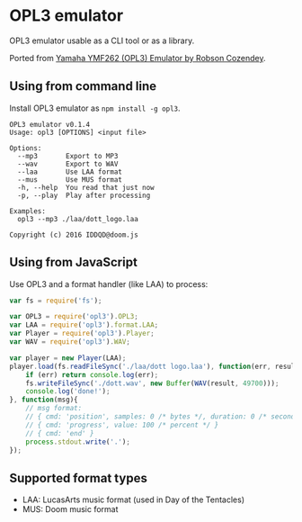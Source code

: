 # OPL3 emulator

OPL3 emulator usable as a CLI tool or as a library.

Ported from [Yamaha YMF262 (OPL3) Emulator by Robson Cozendey](http://opl3.cozendey.com/).

## Using from command line

Install OPL3 emulator as ```npm install -g opl3```.

```
OPL3 emulator v0.1.4
Usage: opl3 [OPTIONS] <input file>

Options:
  --mp3       Export to MP3
  --wav       Export to WAV
  --laa       Use LAA format
  --mus       Use MUS format
  -h, --help  You read that just now
  -p, --play  Play after processing

Examples:
  opl3 --mp3 ./laa/dott_logo.laa

Copyright (c) 2016 IDDQD@doom.js
```

## Using from JavaScript

Use OPL3 and a format handler (like LAA) to process:

```javascript
var fs = require('fs');

var OPL3 = require('opl3').OPL3;
var LAA = require('opl3').format.LAA;
var Player = require('opl3').Player;
var WAV = require('opl3').WAV;

var player = new Player(LAA);
player.load(fs.readFileSync('./laa/dott logo.laa'), function(err, result){
    if (err) return console.log(err);
    fs.writeFileSync('./dott.wav', new Buffer(WAV(result, 49700)));
    console.log('done!');
}, function(msg){
    // msg format:
    // { cmd: 'position', samples: 0 /* bytes */, duration: 0 /* seconds */ }
    // { cmd: 'progress', value: 100 /* percent */ }
    // { cmd: 'end' }
    process.stdout.write('.');
});
```

## Supported format types

* LAA: LucasArts music format (used in Day of the Tentacles)
* MUS: Doom music format
